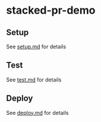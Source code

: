 # stacked-pr-demo

## Setup

See [setup.md](setup.md) for details

## Test

See [test.md](test.md) for details

## Deploy

See [deploy.md](deploy.md) for details
